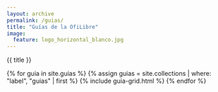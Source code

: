 ```yaml
---
layout: archive
permalink: /guias/
title: "Guías de la OfiLibre"
image:
  feature: logo_horizontal_blanco.jpg
---
```


{{ title }}

<div class="tiles">
{% for guia in site.guias %}
  {% assign guias = site.collections | where: "label", "guias" | first %}
	{% include guia-grid.html %}
{% endfor %}
</div><!-- /.tiles -->

